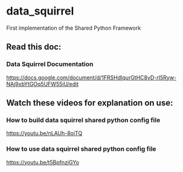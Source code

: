 # data_squirrel
First implementation of the Shared Python Framework

## Read this doc:

### Data Squirrel Documentation
https://docs.google.com/document/d/1FRSHdIqurGtHC8vD-rI5Ryw-NAj9xbYtGOq5UFW55iU/edit


## Watch these videos for explanation on use:

### How to build data squirrel shared python config file
https://youtu.be/nLAUh-8oiTQ

### How to use data squirrel shared python config file
https://youtu.be/t5BpfnzjGYo